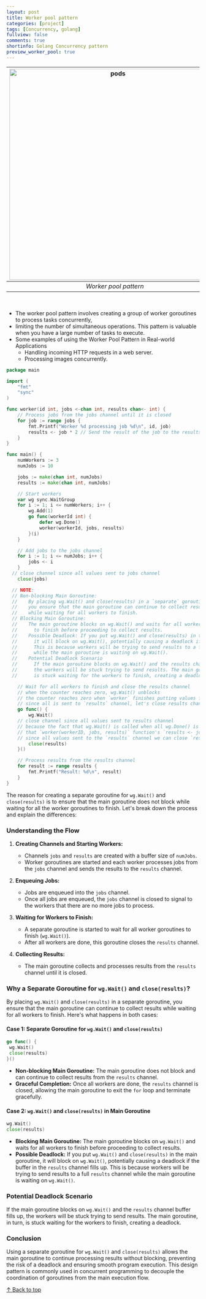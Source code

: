 ```yaml
---
layout: post
title: Worker pool pattern
categories: [project]
tags: [Concurrency, golang]
fullview: false
comments: true
shortinfo: Golang Concurrency pattern
preview_worker_pool: true
---
```



|<img src="https://i.imgur.com/vPEfkbp.png" alt="pods" width="550">|
|:--:| 
| *Worker pool pattern* |

<br>

- The worker pool pattern involves creating a group of worker goroutines to process tasks concurrently,
- limiting the number of simultaneous operations. This pattern is valuable when you have a large number of tasks to execute.
- Some examples of using the Worker Pool Pattern in Real-world Applications
  - Handling incoming HTTP requests in a web server.
  - Processing images concurrently.

```go
package main

import (
	"fmt"
	"sync"
)

func worker(id int, jobs <-chan int, results chan<- int) {
	// Process jobs from the jobs channel until it is closed
	for job := range jobs {
		fmt.Printf("Worker %d processing job %d\n", id, job)
		results <- job * 2 // Send the result of the job to the results channel
	}
}

func main() {
	numWorkers := 3
	numJobs := 10

	jobs := make(chan int, numJobs)
	results := make(chan int, numJobs)

	// Start workers
	var wg sync.WaitGroup
	for i := 1; i <= numWorkers; i++ {
		wg.Add(1)
		go func(workerId int) {
			defer wg.Done()
			worker(workerId, jobs, results)
		}(i)
	}

	// Add jobs to the jobs channel
	for i := 1; i <= numJobs; i++ {
		jobs <- i
	}
  // close channel since all values sent to jobs channel
	close(jobs)

  // NOTE:
  // Non-blocking Main Goroutine:
  //    By placing wg.Wait() and close(results) in a `separate` goroutine,
  //    you ensure that the main goroutine can continue to collect results
  //    while waiting for all workers to finish.
  // Blocking Main Goroutine:
  //    The main goroutine blocks on wg.Wait() and waits for all workers
  //      to finish before proceeding to collect results.
  //    Possible Deadlock: If you put wg.Wait() and close(results) in the main goroutine,
  //      it will block on wg.Wait(), potentially causing a deadlock if the buffer in the results channel fills up.
  //      This is because workers will be trying to send results to a full results channel
  //      while the main goroutine is waiting on wg.Wait().
  //    Potential Deadlock Scenario
  //      If the main goroutine blocks on wg.Wait() and the results channel buffer fills up,
  //      the workers will be stuck trying to send results. The main goroutine, in turn,
  //      is stuck waiting for the workers to finish, creating a deadlock.

	// Wait for all workers to finish and close the results channel
	// when the counter reaches zero, wg.Wait() unblocks
	// the counter reaches zero when `worker` finishes putting values from `jobs` to `results`
	// since all is sent to `results` channel, let's close results channle here
	go func() {
		wg.Wait()
    // close channel since all values sent to results channel
    // because the fact that wg.Wait() is called when all wg.Done() is executed implies
    // that `worker(workerID, jobs, results)` function's `results <- job * 2` operation is complete
    // since all values sent to the `results` channel we can close `results` channel here!
		close(results)
	}()

	// Process results from the results channel
	for result := range results {
		fmt.Printf("Result: %d\n", result)
	}
}
```

The reason for creating a separate goroutine for `wg.Wait()` and `close(results)` is to ensure that the main goroutine does not block while waiting for all the worker goroutines to finish. Let's break down the process and explain the differences:

### Understanding the Flow

1. **Creating Channels and Starting Workers:**
   - Channels `jobs` and `results` are created with a buffer size of `numJobs`.
   - Worker goroutines are started and each worker processes jobs from the `jobs` channel and sends the results to the `results` channel.

2. **Enqueuing Jobs:**
   - Jobs are enqueued into the `jobs` channel.
   - Once all jobs are enqueued, the `jobs` channel is closed to signal to the workers that there are no more jobs to process.

3. **Waiting for Workers to Finish:**
   - A separate goroutine is started to wait for all worker goroutines to finish (`wg.Wait()`).
   - After all workers are done, this goroutine closes the `results` channel.

4. **Collecting Results:**
   - The main goroutine collects and processes results from the `results` channel until it is closed.

### Why a Separate Goroutine for `wg.Wait()` and `close(results)`?

By placing `wg.Wait()` and `close(results)` in a separate goroutine, you ensure that the main goroutine can continue to collect results while waiting for all workers to finish. Here's what happens in both cases:

#### Case 1: Separate Goroutine for `wg.Wait()` and `close(results)`

```go
go func() {
 wg.Wait()
 close(results)
}()
```

- **Non-blocking Main Goroutine:** The main goroutine does not block and can continue to collect results from the `results` channel.
- **Graceful Completion:** Once all workers are done, the `results` channel is closed, allowing the main goroutine to exit the `for` loop and terminate gracefully.

#### Case 2: `wg.Wait()` and `close(results)` in Main Goroutine

```go
wg.Wait()
close(results)
```

- **Blocking Main Goroutine:** The main goroutine blocks on `wg.Wait()` and waits for all workers to finish before proceeding to collect results.
- **Possible Deadlock:** If you put `wg.Wait()` and `close(results)` in the main goroutine, it will block on `wg.Wait()`, potentially causing a deadlock if the buffer in the `results` channel fills up. This is because workers will be trying to send results to a full `results` channel while the main goroutine is waiting on `wg.Wait()`.

### Potential Deadlock Scenario

If the main goroutine blocks on `wg.Wait()` and the `results` channel buffer fills up, the workers will be stuck trying to send results. The main goroutine, in turn, is stuck waiting for the workers to finish, creating a deadlock.

### Conclusion

Using a separate goroutine for `wg.Wait()` and `close(results)` allows the main goroutine to continue processing results without blocking, preventing the risk of a deadlock and ensuring smooth program execution. This design pattern is commonly used in concurrent programming to decouple the coordination of goroutines from the main execution flow.


[↑ Back to top](#)
<br><br>



